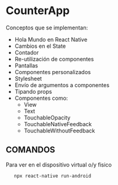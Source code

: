 # CounterApp
Conceptos que se implementan:
 - Hola Mundo en React Native
 - Cambios en el State
 - Contador
 - Re-utilización de componentes
 - Pantallas
 - Componentes personalizados
 - Stylesheet
 - Envío de argumentos a componentes
 - Tipando props
 - Componentes como:
    - View
    - Text
    - TouchableOpacity
    - TouchableNativeFeedback
    - TouchableWithoutFeedback

## COMANDOS 
Para ver en el dispositivo virtual o/y fisico 
```
   npx react-native run-android
```
